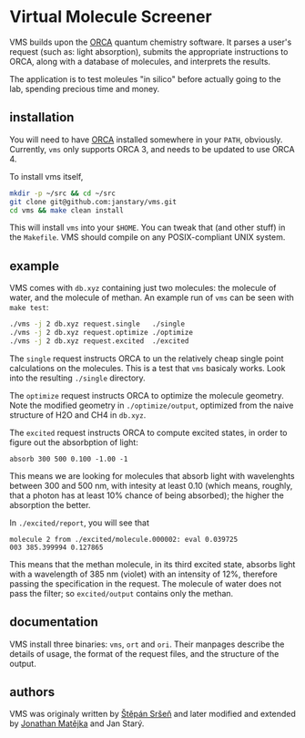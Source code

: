 # Virtual Molecule Screener

VMS builds upon the
[ORCA](https://orcaforum.cec.mpg.de/) quantum chemistry software.
It parses a user's request (such as: light absorption),
submits the appropriate instructions to ORCA,
along with a database of molecules,
and interprets the results.

The application is to test moleules "in silico"
before actually going to the lab, spending precious time and money.

## installation

You will need to have [ORCA](https://orcaforum.cec.mpg.de/) installed
somewhere in your `PATH`, obviously.
Currently, `vms` only supports ORCA 3,
and needs to be updated to use ORCA 4.

To install vms itself,

```sh
mkdir -p ~/src && cd ~/src
git clone git@github.com:janstary/vms.git
cd vms && make clean install
```

This will install `vms` into your `$HOME`.
You can tweak that (and other stuff) in the `Makefile`.
VMS should compile on any POSIX-compliant UNIX system.

## example

VMS comes with `db.xyz` containing just two molecules:
the molecule of water, and the molecule of methan.
An example run of `vms` can be seen with `make test`:

```sh
./vms -j 2 db.xyz request.single   ./single
./vms -j 2 db.xyz request.optimize ./optimize
./vms -j 2 db.xyz request.excited  ./excited
```

The `single` request instructs ORCA to un the relatively cheap
single point calculations on the molecules. This is a test that
`vms` basicaly works. Look into the resulting `./single` directory.

The `optimize` request instructs ORCA to optimize the molecule geometry.
Note the modified geometry in `./optimize/output`, optimized from the
naive structure of H2O and CH4 in `db.xyz`.

The `excited` request instructs ORCA to compute excited states,
in order to figure out the absorbption of light:

```
absorb 300 500 0.100 -1.00 -1
```

This means we are looking for molecules that absorb light
with wavelenghts between 300 and 500 nm, with intesity at least 0.10
(which means, roughly, that a photon has
at least 10% chance of being absorbed);
the higher the absorption the better.

In `./excited/report`, you will see that

```
molecule 2 from ./excited/molecule.000002: eval 0.039725
003 385.399994 0.127865
```

This means that the methan molecule, in its third excited state,
absorbs light with a wavelength of 385 nm (violet) with an intensity of 12%,
therefore passing the specification in the request. The molecule of water
does not pass the filter; so `excited/output` contains only the methan.

## documentation

VMS install three binaries: `vms`, `ort` and `ori`.
Their manpages describe the details of usage,
the format of the request files, and the structure of the output.

## authors

VMS was originaly written by
[Štěpán Sršeň](http://photox.vscht.cz/people.php?person=srsen)
and later modified and extended by
[Jonathan Matějka](https://github.com/jonatan1024)
and Jan Starý.
